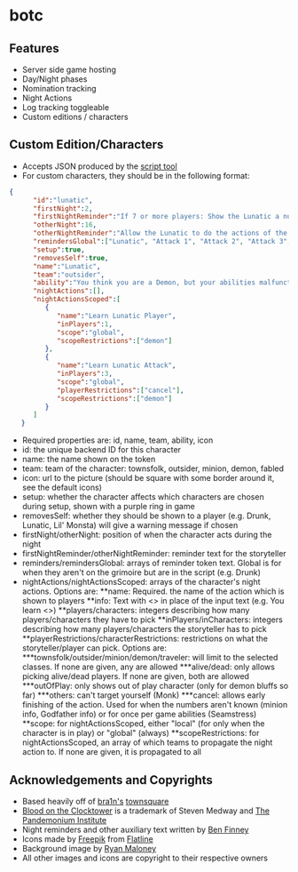 # botc

## Features

* Server side game hosting
* Day/Night phases
* Nomination tracking
* Night Actions
* Log tracking toggleable
* Custom editions / characters

## Custom Edition/Characters

* Accepts JSON produced by the [script tool](https://bloodontheclocktower.com/script/)
* For custom characters, they should be in the following format:

```json
{
      "id":"lunatic",
      "firstNight":2,
      "firstNightReminder":"If 7 or more players: Show the Lunatic a number of arbitrary \u201cMinion\u201c, players equal to the number of Minions in play. Show 3 character tokens of arbitrary Good characters. If the token received by the Lunatic is a Demon that would wake tonight: \u2022 Allow the Lunatic to do the Demon actions. Place their \u201cattack\u201d markers. Wake the Demon. Show the Demon\u2019s real character token. Show them the Lunatic player. \u2022 If the Lunatic attacked players: Show the real demon each marked player. Remove any Lunatic \u201cattack\u201d markers.",
      "otherNight":16,
      "otherNightReminder":"Allow the Lunatic to do the actions of the Demon. Place their \u201cattack\u201d markers. If the Lunatic selected players: Wake the Demon. Show the \u201cattack\u201d marker, then point to each marked player. Remove any Lunatic \u201cattack\u201d markers.",
      "remindersGlobal":["Lunatic", "Attack 1", "Attack 2", "Attack 3", "Decoy"],
      "setup":true,
      "removesSelf":true,
      "name":"Lunatic",
      "team":"outsider",
      "ability":"You think you are a Demon, but your abilities malfunction. The Demon knows who you are and who you attack.",
      "nightActions":[],
      "nightActionsScoped":[
         {
            "name":"Learn Lunatic Player",
            "inPlayers":1,
            "scope":"global",
            "scopeRestrictions":["demon"]
         },
         {
            "name":"Learn Lunatic Attack",
            "inPlayers":3,
            "scope":"global",
            "playerRestrictions":["cancel"],
            "scopeRestrictions":["demon"]
         }
      ]
   }
```

* Required properties are: id, name, team, ability, icon
* id: the unique backend ID for this character
* name: the name shown on the token
* team: team of the character: townsfolk, outsider, minion, demon, fabled
* icon: url to the picture (should be square with some border around it, see the default icons)
* setup: whether the character affects which characters are chosen during setup, shown with a purple ring in game
* removesSelf: whether they should be shown to a player (e.g. Drunk, Lunatic, Lil' Monsta) will give a warning message if chosen
* firstNight/otherNight: position of when the character acts during the night
* firstNightReminder/otherNightReminder: reminder text for the storyteller
* reminders/remindersGlobal: arrays of reminder token text. Global is for when they aren't on the grimoire but are in the script (e.g. Drunk)
* nightActions/nightActionsScoped: arrays of the character's night actions. Options are:
**name: Required. the name of the action which is shown to players
**info: Text with <> in place of the input text (e.g. You learn <>)
**players/characters: integers describing how many players/characters they have to pick
**inPlayers/inCharacters: integers describing how many players/characters the storyteller has to pick
**playerRestrictions/characterRestrictions: restrictions on what the storyteller/player can pick. Options are:
***townsfolk/outsider/minion/demon/traveler: will limit to the selected classes. If none are given, any are allowed
***alive/dead: only allows picking alive/dead players. If none are given, both are allowed
***outOfPlay: only shows out of play character (only for demon bluffs so far)
***others: can't target yourself (Monk)
***cancel: allows early finishing of the action. Used for when the numbers aren't known (minion info, Godfather info) or for once per game abilities (Seamstress)
**scope: for nightActionsScoped, either "local" (for only when the character is in play) or "global" (always)
**scopeRestrictions: for nightActionsScoped, an array of which teams to propagate the night action to. If none are given, it is propagated to all

## Acknowledgements and Copyrights

* Based heavily off of [bra1n's](https://github.com/bra1n/) [townsquare](https://github.com/bra1n/townsquare)
* [Blood on the Clocktower](https://bloodontheclocktower.com/) is a trademark of Steven Medway and [The Pandemonium Institute](https://www.thepandemoniuminstitute.com/)
* Night reminders and other auxiliary text written by [Ben Finney](http://bignose.whitetree.org/projects/botc/diy/)
* Icons made by [Freepik](https://www.flaticon.com/authors/Freepik) from [Flatline](https://www.flaticon.com/)
* Background image by [Ryan Maloney](https://www.artstation.com/maloney94)
* All other images and icons are copyright to their respective owners